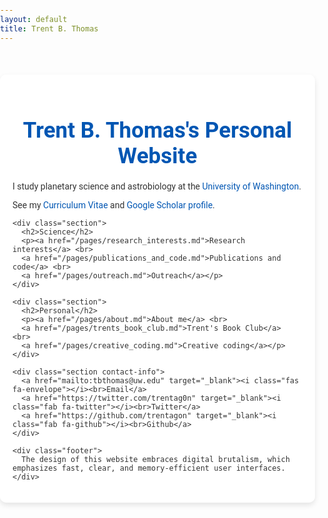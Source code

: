 ```yaml
---
layout: default
title: Trent B. Thomas
---
```

<!doctype html>
<html lang="en">
<head>
  <meta charset="UTF-8">
  <meta name="viewport" content="width=device-width, initial-scale=1.0">
  <link href="https://fonts.googleapis.com/css2?family=Roboto:wght@400;700&display=swap" rel="stylesheet">
  <style>
    body {
      font-family: 'Roboto', sans-serif;
      margin: 0;
      padding: 0;
      background: url('assets/background.jpg') no-repeat center center fixed;
      background-size: cover;
      color: #333;
    }
    .container {
      max-width: 800px;
      margin: 50px auto;
      background: rgba(255, 255, 255, 0.9);
      padding: 20px;
      border-radius: 10px;
      box-shadow: 0 4px 8px rgba(0,0,0,0.1);
    }
    h1 {
      font-size: 2.5em;
      text-align: center;
      margin-bottom: 20px;
      color: #0056b3;
    }
    h2 {
      font-size: 1.5em;
      margin-top: 20px;
      color: #007bff;
    }
    a {
      color: #0056b3;
      text-decoration: none;
      transition: color 0.3s;
    }
    a:hover {
      color: #003d7a;
    }
    .section {
      margin-bottom: 20px;
    }
    .contact-info {
      display: flex;
      justify-content: space-around;
      margin-top: 20px;
    }
    .contact-info a {
      text-align: center;
      color: #007bff;
    }
    .contact-info a:hover {
      color: #003d7a;
    }
    .contact-info i {
      font-size: 1.5em;
      margin-bottom: 5px;
    }
    .footer {
      text-align: center;
      margin-top: 20px;
      color: lightgray;
    }
  </style>
  <title>{{ page.title }}</title>
</head>
<body>
  <div class="container">
    <h1>Trent B. Thomas's Personal Website</h1>
    <p>I study planetary science and astrobiology at the <a href="https://ess.uw.edu/people/trent-thomas/" target="_blank">University of Washington</a>.</p>
    <p>See my <a href="assets/tthomas_cv.pdf" target="_blank">Curriculum Vitae</a> and <a href="https://scholar.google.com/citations?user=e_IjiKcAAAAJ&hl=en&authuser=1" target="_blank">Google Scholar profile</a>.</p>
    
    <div class="section">
      <h2>Science</h2>
      <p><a href="/pages/research_interests.md">Research interests</a> <br>
      <a href="/pages/publications_and_code.md">Publications and code</a> <br>
      <a href="/pages/outreach.md">Outreach</a></p>
    </div>
    
    <div class="section">
      <h2>Personal</h2>
      <p><a href="/pages/about.md">About me</a> <br>
      <a href="/pages/trents_book_club.md">Trent's Book Club</a> <br>
      <a href="/pages/creative_coding.md">Creative coding</a></p>
    </div>
    
    <div class="section contact-info">
      <a href="mailto:tbthomas@uw.edu" target="_blank"><i class="fas fa-envelope"></i><br>Email</a>
      <a href="https://twitter.com/trentag0n" target="_blank"><i class="fab fa-twitter"></i><br>Twitter</a>
      <a href="https://github.com/trentagon" target="_blank"><i class="fab fa-github"></i><br>Github</a>
    </div>
    
    <div class="footer">
      The design of this website embraces digital brutalism, which emphasizes fast, clear, and memory-efficient user interfaces.
    </div>
  </div>
  
  <!-- FontAwesome for icons -->
  <script src="https://kit.fontawesome.com/a076d05399.js" crossorigin="anonymous"></script>
</body>
</html>
